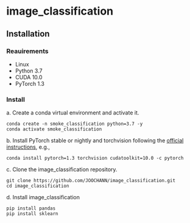 # image_classification


## Installation

### Reauirements

- Linux
- Python 3.7
- CUDA 10.0
- PyTorch 1.3

### Install

a. Create a conda virtual environment and activate it.

```shell
conda create -n smoke_classification python=3.7 -y
conda activate smoke_classification
```
b. Install PyTorch stable or nightly and torchvision following the [official instructions](https://pytorch.org/), e.g.,

```shell
conda install pytorch=1.3 torchvision cudatoolkit=10.0 -c pytorch
```

c. Clone the image_classification repository.

```shell
git clone https://github.com/JOOCHANN/image_classification.git
cd image_classification
```

d. Install image_classification

```shell
pip install pandas
pip install sklearn
```
